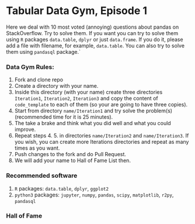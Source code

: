 # Tabular Data Gym, Episode 1

Here we deal with 10 most voted (annoying) questions about pandas on
StackOverflow. Try to solve them.  If you want you can try to solve
them using `R` packages `data.table`, `dplyr` or just `data.frame`.
If you do it, please add a file with filename, for example,
`data.table`. You can also try to solve them using `pandasql`
package.`

### Data Gym Rules:

1. Fork and clone repo
2. Create a directory with your name.
3. Inside this directory (with your name) create three directories
   `Iteration1`, `Iteration2`, `Iteration3` and copy the content of
   `code_template` to each of them (so your are going to have three
   copies).
4. Start from directory `name/Iteration1` and try solve the problem(s)
   (recommended time for it is 25 minutes).
5. The take a brake and think what you did well and what you could
   improve.
6. Repeat steps 4. 5. in directories `name/Iteration2` and
   `name/Iteration3`. If you wish, you can create more Iterations
   directories and repeat as many times as you want.
7. Push changes to the fork and do Pull Request.
8. We will add your name to Hall of Fame List then.


### Recommended software

1. `R` packages: `data.table`, `dplyr`, `ggplot2`
2. `python3` packages: `jupyter`, `numpy`, `pandas`, `scipy`, `matplotlib`, `r2py`, `pandasql`

### Hall of Fame
